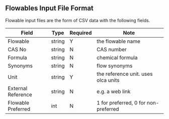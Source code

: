 ## Flowables Input File Format

Flowable input files are the form of CSV data with the following fields.

 Field | Type | Required |  Note |
----------- |  ---- | ---------| -----  |
 Flowable | string | Y | the flowable name |
 CAS No | string | N | CAS number |
 Formula | string | N | chemical formula |
 Synonyms | string | N | flow synonyms |
 Unit | string | Y  | the reference unit. uses olca units |
 External Reference | string | N | e.g. a web link |
 Flowable Preferred | int | N | 1 for preferred, 0 for non-preferred |
